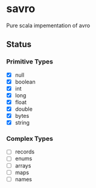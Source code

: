 # savro

Pure scala impementation of avro

## Status

### Primitive Types

- [x] null
- [x] boolean
- [x] int
- [x] long
- [x] float
- [x] double
- [x] bytes
- [x] string

### Complex Types

- [ ] records
- [ ] enums
- [ ] arrays
- [ ] maps
- [ ] names